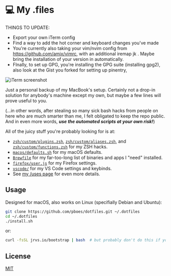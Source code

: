 # 💻 My .files

THINGS TO UPDATE:
- Export your own iTerm config
- Find a way to add the hot corner and keyboard changes you've made
- You're currently also taking your vim/nvim config from https://github.com/amix/vimrc, with an additional iremap jk <Esc>. Maybe bring the installation of your version in automatically.
- FInally, to set up GPG, you're installing the GPG suite (installing gpg2),  also look at the Gist you forked for setting up pinentry,


![iTerm screenshot](misc/screenshot.png)

Just a personal backup of my MacBook's setup. Certainly not a drop-in solution for anybody's machine except my own, but maybe a few lines will prove useful to you.

(...in other words, after stealing so many sick bash hacks from people on here who are much smarter than me, I felt obligated to keep the repo public. And in even more words, **_use the automated scripts at your own risk!_**)

All of the juicy stuff you're probably looking for is at:

- [`zsh/custom/plugins.zsh`](zsh/custom/plugins.zsh), [`zsh/custom/aliases.zsh`](zsh/custom/aliases.zsh), and [`zsh/custom/functions.zsh`](zsh/custom/functions.zsh) for my ZSH hacks.
- [`macos/defaults.sh`](macos/defaults.sh) for my macOS defaults.
- [`Brewfile`](Brewfile) for my far-too-long list of binaries and apps I "need" installed.
- [`firefox/user.js`](firefox/user.js) for my Firefox settings.
- [`vscode/`](vscode/) for my VS Code settings and keybinds.
- See [my /uses page](https://jarv.is/uses/) for even more details.

## Usage

Designed for macOS, also works on Linux (specifially Debian and Ubuntu):

```bash
git clone https://github.com/pboes/dotfiles.git ~/.dotfiles
cd ~/.dotfiles
./install.sh
```

or:

```bash
curl -fsSL jrvs.io/bootstrap | bash  # but probably don't do this if you're not me
```

## License

[MIT](LICENSE)
